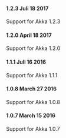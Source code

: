 #### 1.2.3 Juli 18 2017 ####

Support for Akka 1.2.3

#### 1.2.0 April 18 2017 ####

Support for Akka 1.2.0

#### 1.1.1 Juli 16 2016 ####

Support for Akka 1.1.1

#### 1.0.8 March 27 2016 ####

Support for Akka 1.0.8

#### 1.0.7 March 15 2016 ####

Support for Akka 1.0.7